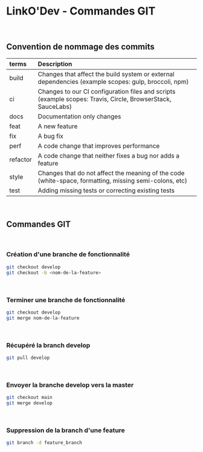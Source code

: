 # LinkO'Dev  - Commandes GIT

<p>&nbsp;</p>

## Convention de nommage des commits

|terms |Description |
| :--------------- | :-----|
|build |Changes that affect the build system or external dependencies (example scopes: gulp, broccoli, npm)|
|ci |Changes to our CI configuration files and scripts (example scopes: Travis, Circle, BrowserStack, SauceLabs)|
|docs |Documentation only changes|
|feat |A new feature|
|fix |A bug fix|
|perf |A code change that improves performance|
|refactor| A code change that neither fixes a bug nor adds a feature|
|style |Changes that do not affect the meaning of the code (white-space, formatting, missing semi-colons, etc)|
|test |Adding missing tests or correcting existing tests|

<p>&nbsp;</p>

## Commandes GIT
<p>&nbsp;</p>

### Création d'une branche de fonctionnalité
```bash
git checkout develop
git checkout -b <nom-de-la-feature>
```
<p>&nbsp;</p>

### Terminer une branche de fonctionnalité
```bash
git checkout develop
git merge nom-de-la-feature
```
<p>&nbsp;</p>

### Récupéré la branch develop
```bash
git pull develop
```
<p>&nbsp;</p>

### Envoyer la branche develop vers la master 
```bash
git checkout main
git merge develop
```
<p>&nbsp;</p>

### Suppression de la branch d'une feature
```bash
git branch -d feature_branch
```
